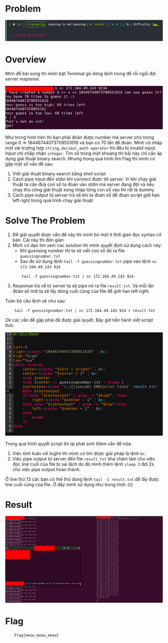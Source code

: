 # Problem

![Problem](problem.png)

# Overview

Nhìn đề bài xong thì mình bật Terminal gõ dòng lệnh trong đề  rồi ngồi đợi server response.

![Overview](overview.png)

Như trong hình trên thì bạn phải đoán được number mà server cho trong range 0 => 18446744073709551616 và bạn có 70 lần để đoán. Mình có nhập một vài trường hợp ```string```, ```decimal```, ```math operator``` thì đều bị invalid input. Input chỉ chấp nhận ```integer```. Tìm số trong một khoảng thì bài này chỉ cần áp dụng giải thuật binary search. Nhưng trong quá trình tìm Flag thì mình có gặp một số vấn đề sau:
1. Viết giải thuật binary search bằng shell script
2. Cách pipe input đến stdin khi connect được tới server. Vì khi chạy giải thuật ta cần đưa con số ta đoán vào stdin mà server đang đợi và nếu chạy thủ công giải thuật xong nhập từng con số vào thì rất là dummy
3. Cách pipe output từ server trả về khi ta đoán số để đoạn script giới hạn left right trong quá trình chạy giải thuật 



# Solve The Problem

1. Để giải quyết được vần đề này thì mình bỏ một ít thời gian đọc syntax cở bản. Cái này thì đơn giản
2. Mình có dạo tìm xem các solution thì mình quyết định sử dụng cách này:
    - Khi guessing number thì ta sẽ viết con số đó ra file ```guessingnumber.txt```
    - Sau đó sử dụng lệnh ```tail -f guessingnumber.txt``` pipe vào lệnh ```nc 172.104.49.143 924```
    ```
        tail -f guessingnumber.txt | nc 172.104.49.143 924
    ```
3. Response trả về từ server ta sẽ pipe nó ra file ```result.txt```. Và mỗi lần đoán số mới ta sẽ lấy dòng cuối cùng của file để giới hạn left right.

Toàn bộ câu lệnh sẽ như sau:

```
    tail -f guessingnumber.txt | nc 172.104.49.143 924 > result.txt
```
Ok các vần đề gặp phải đã được giải quyết. Bây giờ tiến hành viết script thôi.

![Script](script.png)

Trong quá trình quyết script thì lại phát sinh thêm vấn đề nữa: 
1. Việc tính toán với bigInt thì mình có tìm được giải pháp là lệnh ```bc```. 
2. Việc pipe output từ server đến file ```result.txt``` khá chậm làm cho việc đọc line cuối của file bị sai lệch do đó mình thêm lệnh ```sleep 2``` đợi 2s cho việc pipe output hoàn thành.

Ở line thứ 13 các bạn có thể thử dùng lệnh ```tail -1 result.txt``` để lấy được line cuối cùng của file. Ở đây mình sử dụng như trong hình :)))
# Result
![Result](result.png)

# Flag

```
    Flag{meow_meow_meow}
```
